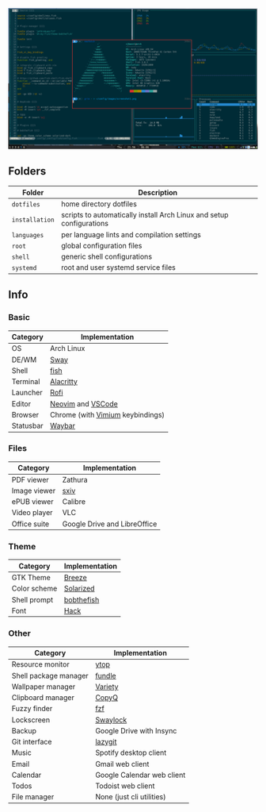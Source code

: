 <div align='center'>
	<a href='https://raw.githubusercontent.com/cjbassi/config/master/screenshot1.png'>
		<img src='./screenshot.png' />
	</a>
</div>

## Folders

Folder         | Description
---------------|---------------------------------------------------------------------
`dotfiles`     | home directory dotfiles
`installation` | scripts to automatically install Arch Linux and setup configurations
`languages`    | per language lints and compilation settings
`root`         | global configuration files
`shell`        | generic shell configurations
`systemd`      | root and user systemd service files

## Info

### Basic

Category  | Implementation
----------|---------------------------------------------------------------------------------------------
OS        | Arch Linux
DE/WM     | [Sway](https://github.com/swaywm/sway)
Shell     | [fish](https://github.com/fish-shell/fish-shell)
Terminal  | [Alacritty](https://github.com/jwilm/alacritty)
Launcher  | [Rofi](https://github.com/davatorium/rofi)
Editor    | [Neovim](https://github.com/neovim/neovim) and [VSCode](https://github.com/microsoft/vscode)
Browser   | Chrome (with [Vimium](https://github.com/philc/vimium) keybindings)
Statusbar | [Waybar](https://github.com/Alexays/Waybar)

### Files

Category     | Implementation
-------------|-----------------------------------------
PDF viewer   | Zathura
Image viewer | [sxiv](https://github.com/muennich/sxiv)
ePUB viewer  | Calibre
Video player | VLC
Office suite | Google Drive and LibreOffice

### Theme

Category     | Implementation
-------------|-------------------------------------------------------------
GTK Theme    | [Breeze](https://github.com/KDE/breeze-gtk)
Color scheme | [Solarized](https://github.com/KDE/breeze-gtk)
Shell prompt | [bobthefish](https://github.com/oh-my-fish/theme-bobthefish)
Font         | [Hack](https://github.com/source-foundry/Hack)

### Other

Category              | Implementation
----------------------|---------------------------------------------------
Resource monitor      | [ytop](https://github.com/cjbassi/ytop)
Shell package manager | [fundle](https://github.com/danhper/fundle)
Wallpaper manager     | [Variety](https://github.com/varietywalls/variety)
Clipboard manager     | [CopyQ](https://github.com/hluk/CopyQ)
Fuzzy finder          | [fzf](https://github.com/junegunn/fzf)
Lockscreen            | [Swaylock](https://github.com/swaywm/swaylock)
Backup                | Google Drive with Insync
Git interface         | [lazygit](https://github.com/jesseduffield/lazygit)
Music                 | Spotify desktop client
Email                 | Gmail web client
Calendar              | Google Calendar web client
Todos                 | Todoist web client
File manager          | None (just cli utilities)
